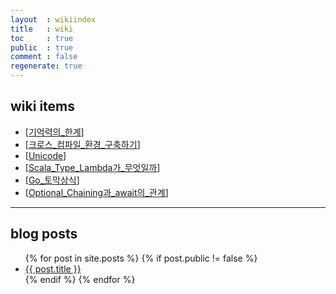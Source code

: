 ```yaml
---
layout  : wikiindex
title   : wiki
toc     : true
public  : true
comment : false
regenerate: true
---
```


## wiki items

* [[기억력의_한계]]
* [[크로스_컴파일_환경_구축하기]]
* [[Unicode]]
* [[Scala_Type_Lambda가_무엇일까]]
* [[Go_토막상식]]
* [[Optional_Chaining과_await의_관계]]

---

## blog posts
<div>
    <ul>
{% for post in site.posts %}
    {% if post.public != false %}
        <li>
            <a class="post-link" href="{{ post.url | prepend: site.baseurl }}">
                {{ post.title }}
            </a>
        </li>
    {% endif %}
{% endfor %}
    </ul>
</div>


[//begin]: # "Autogenerated link references for markdown compatibility"
[기억력의_한계]: 기억력의_한계 "기억력의 한계"
[크로스_컴파일_환경_구축하기]: 크로스_컴파일_환경_구축하기 "크로스 컴파일 환경 구축하기"
[Unicode]: Unicode "Unicode"
[Scala_Type_Lambda가_무엇일까]: Scala_Type_Lambda가_무엇일까 "Scala Type Lambda가 무엇일까"
[Go_토막상식]: Go_토막상식 "Go 토막상식"
[Optional_Chaining과_await의_관계]: Optional_Chaining과_await의_관계 "Optional Chaining과 await의 관계"
[//end]: # "Autogenerated link references"